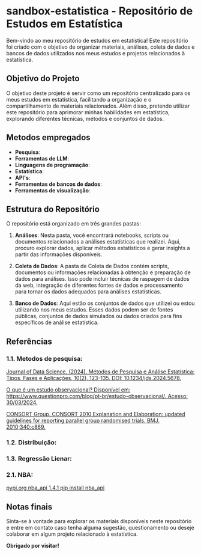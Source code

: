 # sandbox-estatistica - Repositório de Estudos em Estatística

Bem-vindo ao meu repositório de estudos em estatística! Este repositório foi criado com o objetivo de organizar materiais, análises, coleta de dados e bancos de dados utilizados nos meus estudos e projetos relacionados à estatística.

## Objetivo do Projeto

O objetivo deste projeto é servir como um repositório centralizado para os meus estudos em estatística, facilitando a organização e o compartilhamento de materiais relacionados. Além disso, pretendo utilizar este repositório para aprimorar minhas habilidades em estatística, explorando diferentes técnicas, métodos e conjuntos de dados.

## Metodos empregados

- **Pesquisa**:
- **Ferramentas de LLM**:
- **Linguagens de programação**:
- **Estatística**:
- **API's**:
- **Ferramentas de bancos de dados**:
- **Ferramentas de visualização**:


## Estrutura do Repositório

O repositório está organizado em três grandes pastas:

1.  **Análises**: Nesta pasta, você encontrará notebooks, scripts ou documentos relacionados a análises estatísticas que realizei. Aqui, procuro explorar dados, aplicar métodos estatísticos e gerar insights a partir das informações disponíveis.

2. **Coleta de Dados**: A pasta de Coleta de Dados contém scripts, documentos ou informações relacionadas à obtenção e preparação de dados para análises. Isso pode incluir técnicas de raspagem de dados da web, integração de diferentes fontes de dados e processamento para tornar os dados adequados para análises estatísticas.

3. **Banco de Dados**: Aqui estão os conjuntos de dados que utilizei ou estou utilizando nos meus estudos. Esses dados podem ser de fontes públicas, conjuntos de dados simulados ou dados criados para fins específicos de análise estatística.

## Referências

### 1.1. Metodos de pesquisa:

[Journal of Data Science. (2024). Métodos de Pesquisa e Análise Estatística: Tipos, Fases e Aplicações, 10(2), 123-135. DOI: 10.1234/jds.2024.5678.](https://www.biolinscientific.com/blog/methods-used-in-scientific-data-analysis)

[O que é um estudo observacional? Disponível em: https://www.questionpro.com/blog/pt-br/estudo-observacional/. Acesso: 30/03/2024. ](https://www.questionpro.com/blog/pt-br/estudo-observacional/)

[CONSORT Group. CONSORT 2010 Explanation and Elaboration: updated guidelines for reporting parallel group randomised trials. BMJ. 2010;340:c869.](https://www.bmj.com/content/340/bmj.c869)

### 1.2. Distribuição:

### 1.3. Regressão Lienar:

### 2.1. NBA:

[pypi.org nba_api 1.4.1 pip install nba_api](https://pypi.org/project/nba_api/)


## Notas finais

Sinta-se à vontade para explorar os materiais disponíveis neste repositório e entre em contato caso tenha alguma sugestão, questionamento ou deseje colaborar em algum projeto relacionado à estatística.

**Obrigado por visitar!**

